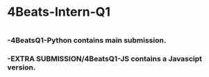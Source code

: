 # 4Beats-Intern-Q1
#
### -4BeatsQ1-Python contains main submission.
### -EXTRA SUBMISSION/4BeatsQ1-JS contains a Javascipt version.
